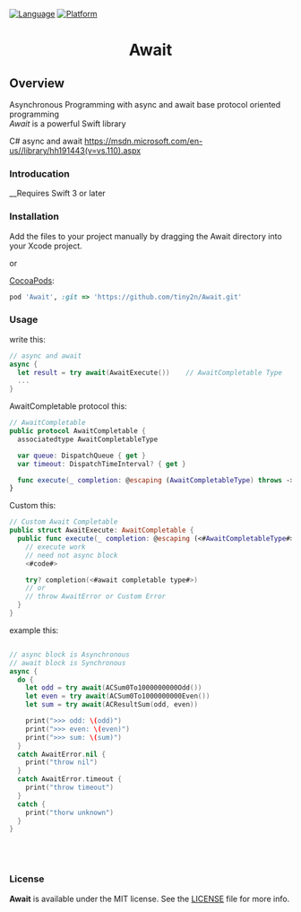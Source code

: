 

[![Language](http://img.shields.io/badge/language-swift-brightgreen.svg?style=flat)](https://developer.apple.com/swift)
[![Platform](https://img.shields.io/cocoapods/p/DeepLinkSDK.svg?style=flat)](https://developer.apple.com/ios)

<h1 align="center">Await</h1>

Overview
-------------
Asynchronous Programming with async and await base protocol oriented programming<br/>
_Await_ is a powerful Swift library

C# async and await
https://msdn.microsoft.com/en-us//library/hh191443(v=vs.110).aspx

### Introducation

__Requires Swift 3 or later<br/>

### Installation

Add the files to your project manually by dragging the Await directory into your Xcode project.

or

[CocoaPods](https://cocoapods.org):

```ruby
pod 'Await', :git => 'https://github.com/tiny2n/Await.git'
```

### Usage

write this:
```swift
// async and await
async {
  let result = try await(AwaitExecute())    // AwaitCompletable Type
  ...
}

```

AwaitCompletable protocol this:
```swift
// AwaitCompletable
public protocol AwaitCompletable {
  associatedtype AwaitCompletableType

  var queue: DispatchQueue { get }
  var timeout: DispatchTimeInterval? { get }

  func execute(_ completion: @escaping (AwaitCompletableType) throws -> Void) throws
}

```

Custom this:
```swift
// Custom Await Completable
public struct AwaitExecute: AwaitCompletable {
  public func execute(_ completion: @escaping (<#AwaitCompletableType#>) throws -> Void) {
    // execute work
    // need not async block
    <#code#>

    try? completion(<#await completable type#>)
    // or
    // throw AwaitError or Custom Error
  }
}

```

example this:
```swift

// async block is Asynchronous
// await block is Synchronous
async {
  do {
    let odd = try await(ACSum0To1000000000Odd())
    let even = try await(ACSum0To1000000000Even())
    let sum = try await(ACResultSum(odd, even))

    print(">>> odd: \(odd)")
    print(">>> even: \(even)")
    print(">>> sum: \(sum)")
  }
  catch AwaitError.nil {
    print("throw nil")
  }
  catch AwaitError.timeout {
    print("throw timeout")
  }
  catch {
    print("thorw unknown")
  }
}

```

<br/><br/>
### License

**Await** is available under the MIT license. See the [LICENSE](LICENSE) file for more info.
